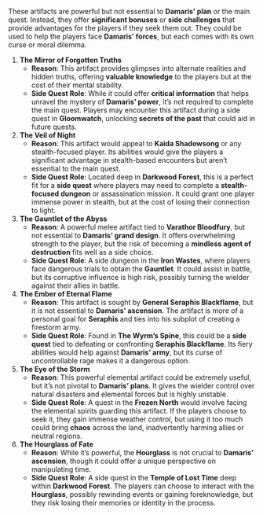 These artifacts are powerful but not essential to **Damaris' plan** or the main quest. Instead, they offer **significant bonuses** or **side challenges** that provide advantages for the players if they seek them out. They could be used to help the players face **Damaris' forces**, but each comes with its own curse or moral dilemma.

1. **The Mirror of Forgotten Truths**
    - **Reason**: This artifact provides glimpses into alternate realities and hidden truths, offering **valuable knowledge** to the players but at the cost of their mental stability.
    - **Side Quest Role**: While it could offer **critical information** that helps unravel the mystery of **Damaris’ power**, it’s not required to complete the main quest. Players may encounter this artifact during a side quest in **Gloomwatch**, unlocking **secrets of the past** that could aid in future quests.
2. **The Veil of Night**
    - **Reason**: This artifact would appeal to **Kaida Shadowsong** or any stealth-focused player. Its abilities would give the players a significant advantage in stealth-based encounters but aren’t essential to the main quest.
    - **Side Quest Role**: Located deep in **Darkwood Forest**, this is a perfect fit for a **side quest** where players may need to complete a **stealth-focused dungeon** or assassination mission. It could grant one player immense power in stealth, but at the cost of losing their connection to light.
3. **The Gauntlet of the Abyss**
    - **Reason**: A powerful melee artifact tied to **Varathor Bloodfury**, but not essential to **Damaris’ grand design**. It offers overwhelming strength to the player, but the risk of becoming a **mindless agent of destruction** fits well as a side choice.
    - **Side Quest Role**: A side dungeon in the **Iron Wastes**, where players face dangerous trials to obtain the **Gauntlet**. It could assist in battle, but its corruptive influence is high risk, possibly turning the wielder against their allies in battle.
4. **The Ember of Eternal Flame**
    - **Reason**: This artifact is sought by **General Seraphis Blackflame**, but it is not essential to **Damaris' ascension**. The artifact is more of a personal goal for **Seraphis** and ties into his subplot of creating a firestorm army.
    - **Side Quest Role**: Found in **The Wyrm’s Spine**, this could be a **side quest** tied to defeating or confronting **Seraphis Blackflame**. Its fiery abilities would help against **Damaris’ army**, but its curse of uncontrollable rage makes it a dangerous option.
5. **The Eye of the Storm**
    - **Reason**: This powerful elemental artifact could be extremely useful, but it’s not pivotal to **Damaris’ plans**. It gives the wielder control over natural disasters and elemental forces but is highly unstable.
    - **Side Quest Role**: A quest in the **Frozen North** would involve facing the elemental spirits guarding this artifact. If the players choose to seek it, they gain immense weather control, but using it too much could bring **chaos** across the land, inadvertently harming allies or neutral regions.
6. **The Hourglass of Fate**
    - **Reason**: While it’s powerful, the **Hourglass** is not crucial to **Damaris' ascension**, though it could offer a unique perspective on manipulating time.
    - **Side Quest Role**: A side quest in the **Temple of Lost Time** deep within **Darkwood Forest**. The players can choose to interact with the **Hourglass**, possibly rewinding events or gaining foreknowledge, but they risk losing their memories or identity in the process.